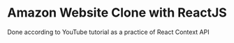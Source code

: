 # Amazon Website Clone with ReactJS
Done according to YouTube tutorial as a practice of React Context API
